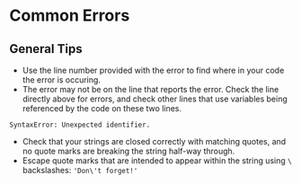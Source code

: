 # Common Errors

<!-- I like the idea of introducing common errors that they will see. When they are relevant, rather than in one lump, although we might have a chapter (appendix?) on debugging where everything is lumped together?? -->

## General Tips
* Use the line number provided with the error to find where in your code the error is occuring.
* The error may not be on the line that reports the error. Check the line directly above for errors, and check other lines that use variables being referenced by the code on these two lines.

```
SyntaxError: Unexpected identifier.
```
* Check that your strings are closed correctly with matching quotes, and no quote marks are breaking the string half-way through.
* Escape quote marks that are intended to appear within the string using `\` backslashes: `'Don\'t forget!'`
